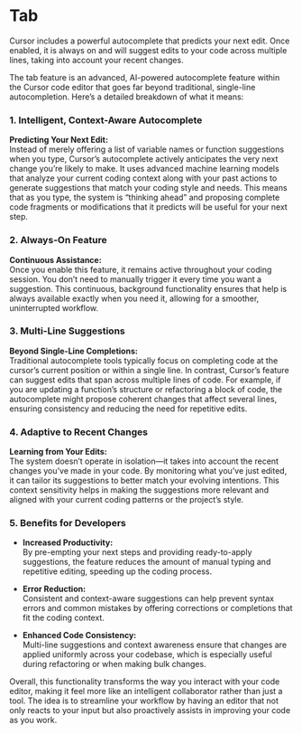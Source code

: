 # Tab

Cursor includes a powerful autocomplete that predicts your next edit. Once enabled, it is always on and will suggest edits to your code across multiple lines, taking into account your recent changes.

The tab feature is an advanced, AI-powered autocomplete feature within the Cursor code editor that goes far beyond traditional, single-line autocompletion. Here’s a detailed breakdown of what it means:

### 1. Intelligent, Context-Aware Autocomplete

**Predicting Your Next Edit:**  
Instead of merely offering a list of variable names or function suggestions when you type, Cursor’s autocomplete actively anticipates the very next change you’re likely to make. It uses advanced machine learning models that analyze your current coding context along with your past actions to generate suggestions that match your coding style and needs. This means that as you type, the system is “thinking ahead” and proposing complete code fragments or modifications that it predicts will be useful for your next step.  


### 2. Always-On Feature

**Continuous Assistance:**  
Once you enable this feature, it remains active throughout your coding session. You don’t need to manually trigger it every time you want a suggestion. This continuous, background functionality ensures that help is always available exactly when you need it, allowing for a smoother, uninterrupted workflow.

### 3. Multi-Line Suggestions

**Beyond Single-Line Completions:**  
Traditional autocomplete tools typically focus on completing code at the cursor’s current position or within a single line. In contrast, Cursor’s feature can suggest edits that span across multiple lines of code. For example, if you are updating a function’s structure or refactoring a block of code, the autocomplete might propose coherent changes that affect several lines, ensuring consistency and reducing the need for repetitive edits.

### 4. Adaptive to Recent Changes

**Learning from Your Edits:**  
The system doesn’t operate in isolation—it takes into account the recent changes you’ve made in your code. By monitoring what you’ve just edited, it can tailor its suggestions to better match your evolving intentions. This context sensitivity helps in making the suggestions more relevant and aligned with your current coding patterns or the project’s style.

### 5. Benefits for Developers

- **Increased Productivity:**  
  By pre-empting your next steps and providing ready-to-apply suggestions, the feature reduces the amount of manual typing and repetitive editing, speeding up the coding process.
  
- **Error Reduction:**  
  Consistent and context-aware suggestions can help prevent syntax errors and common mistakes by offering corrections or completions that fit the coding context.
  
- **Enhanced Code Consistency:**  
  Multi-line suggestions and context awareness ensure that changes are applied uniformly across your codebase, which is especially useful during refactoring or when making bulk changes.

Overall, this functionality transforms the way you interact with your code editor, making it feel more like an intelligent collaborator rather than just a tool. The idea is to streamline your workflow by having an editor that not only reacts to your input but also proactively assists in improving your code as you work.

